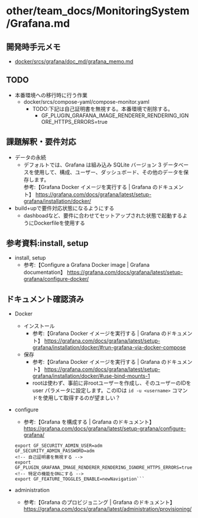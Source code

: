 # other/team_docs/MonitoringSystem/Grafana.md

## 開発時手元メモ

- [docker/srcs/grafana/doc_md/grafana_memo.md](../../../docker/srcs/grafana/doc_md/grafana_dev_memo.md)

## TODO

- 本番環境への移行時に行う作業
  - docker/srcs/compose-yaml/compose-monitor.yaml
    - TODO:下記は自己証明書を無視する。本番環境で削除する。
      - GF_PLUGIN_GRAFANA_IMAGE_RENDERER_RENDERING_IGNORE_HTTPS_ERRORS=true

## 課題解釈・要件対応

- データの永続
  - デフォルトでは、Grafana は組み込み SQLite バージョン 3 データベースを使用して、構成、ユーザー、ダッシュボード、その他のデータを保存します。  
  参考:【Grafana Docker イメージを実行する | Grafana のドキュメント】 <https://grafana.com/docs/grafana/latest/setup-grafana/installation/docker/>
- build+upで要件対応状態になるようにする
  - dashboadなど、要件に合わせてセットアップされた状態で起動するようにDockerfileを使用する

## 参考資料:install, setup

- install, setup
  - 参考:【Configure a Grafana Docker image | Grafana documentation】 <https://grafana.com/docs/grafana/latest/setup-grafana/configure-docker/>

## ドキュメント確認済み

- Docker
  - インストール  
    - 参考:【Grafana Docker イメージを実行する | Grafana のドキュメント】 <https://grafana.com/docs/grafana/latest/setup-grafana/installation/docker/#run-grafana-via-docker-compose>
  - 保存
    - 参考:【Grafana Docker イメージを実行する | Grafana のドキュメント】 <https://grafana.com/docs/grafana/latest/setup-grafana/installation/docker/#use-bind-mounts-1>
    - rootは使わず、事前に非rootユーザーを作成し、そのユーザーのIDを user パラメータに設定します。このIDは `id -u <username>` コマンドを使用して取得するのが望ましい？
- configure
  - 参考:【Grafana を構成する | Grafana のドキュメント】 <https://grafana.com/docs/grafana/latest/setup-grafana/configure-grafana/>  

  ```export GF_DEFAULT_INSTANCE_NAME=ft_trans_pong
  export GF_SECURITY_ADMIN_USER=adm
  GF_SECURITY_ADMIN_PASSWORD=adm
  <!-- 自己証明書を無視する -->
  export GF_PLUGIN_GRAFANA_IMAGE_RENDERER_RENDERING_IGNORE_HTTPS_ERRORS=true
  <!-- 特定の機能をONにする -->
  export GF_FEATURE_TOGGLES_ENABLE=newNavigation```

- administration
  - 参考:【Grafana のプロビジョニング | Grafana のドキュメント】 <https://grafana.com/docs/grafana/latest/administration/provisioning/>